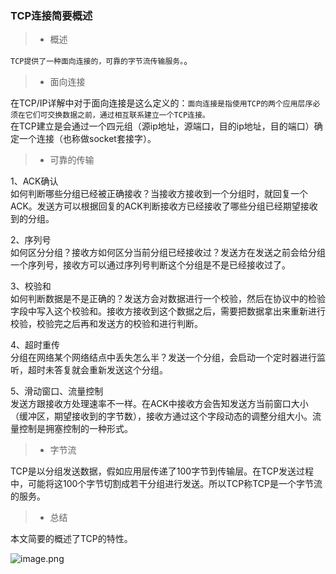### TCP连接简要概述 

>* 概述  

`TCP提供了一种面向连接的，可靠的字节流传输服务。`。
>* 面向连接  

在TCP/IP详解中对于面向连接是这么定义的：`面向连接是指使用TCP的两个应用层序必须在它们可交换数据之前，通过相互联系建立一个TCP连接。`   
在TCP建立是会通过一个四元组（源ip地址，源端口，目的ip地址，目的端口）确定一个连接（也称做socket套接字）。 
  
>* 可靠的传输   

1、ACK确认  
如何判断哪些分组已经被正确接收？当接收方接收到一个分组时，就回复一个ACK。发送方可以根据回复的ACK判断接收方已经接收了哪些分组已经期望接收到的分组。    

2、序列号  
如何区分分组？接收方如何区分当前分组已经接收过？发送方在发送之前会给分组一个序列号，接收方可以通过序列号判断这个分组是不是已经接收过了。   

3、校验和  
如何判断数据是不是正确的？发送方会对数据进行一个校验，然后在协议中的检验字段中写入这个校验和。接收方接收到这个数据之后，需要把数据拿出来重新进行校验，校验完之后再和发送方的校验和进行判断。  
 
4、超时重传  
分组在网络某个网络结点中丢失怎么半？发送一个分组，会启动一个定时器进行监听，超时未答复就会重新发送这个分组。
   
5、滑动窗口、流量控制  
发送方跟接收方处理速率不一样。在ACK中接收方会告知发送方当前窗口大小（缓冲区，期望接收到的字节数），接收方通过这个字段动态的调整分组大小。流量控制是拥塞控制的一种形式。

>* 字节流   

TCP是以分组发送数据，假如应用层传递了100字节到传输层。在TCP发送过程中，可能将这100个字节切割成若干分组进行发送。所以TCP称TCP是一个字节流的服务。

>* 总结  

本文简要的概述了TCP的特性。

![image.png]()





